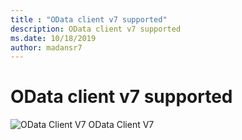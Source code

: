 ```yaml
---
title : "OData client v7 supported"
description: OData client v7 supported
ms.date: 10/18/2019
author: madansr7
---
```


# OData client v7 supported

 ![OData Client V7](/odata/assets/doc-assets/yes.png) OData Client V7
